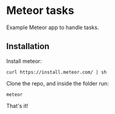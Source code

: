 # Meteor tasks

Example Meteor app to handle tasks.

## Installation

Install meteor:

`curl https://install.meteor.com/ | sh`

Clone the repo, and inside the folder run:

`meteor`

That's it!
